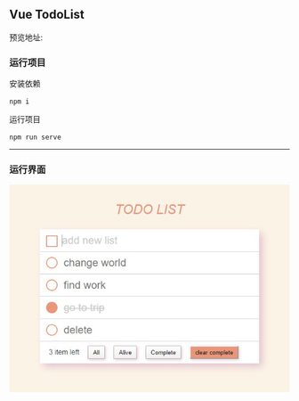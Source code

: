 ## Vue TodoList

预览地址: 

### 运行项目

安装依赖

```
npm i
```

运行项目

```
npm run serve
```

------

### 运行界面

![img](https://raw.githubusercontent.com/luyaopai/vue-todolist/master/public/screen.jpg)